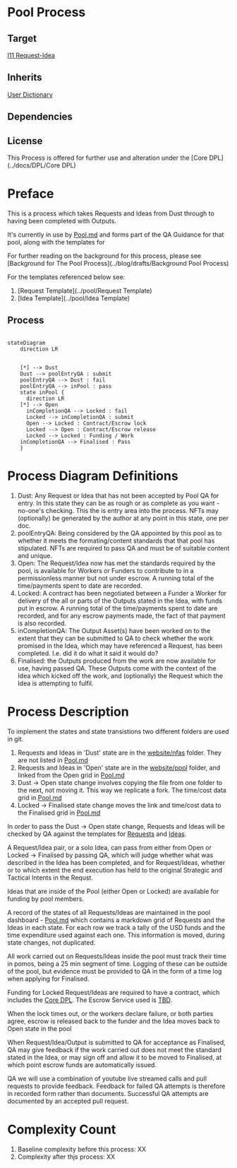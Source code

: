 # Pool Process 

## Target

[I11 Request-Idea](../nfas/Ideas/I11)

## Inherits

[User Dictionary](../docs/User_Dictionary)

## Dependencies

## License

This Process is offered for further use and alteration under the [Core DPL](../docs/DPL/Core DPL)

# Preface
This is a process which takes Requests and Ideas from Dust through to having been completed with Outputs.

It's currently in use by [Pool.md](../pool/Pool) and forms part of the QA Guidance for that pool, along with the templates for 

For further reading on the background for this process, please see [Background for The Pool Process](../blog/drafts/Background Pool Process)

For the templates referenced below see:

1. [Request Template](../pool/Request Template) 
1. [Idea Template](../pool/Idea Template)


## Process

```mermaid

stateDiagram
    direction LR

    
    [*] --> Dust
    Dust --> poolEntryQA : submit
    poolEntryQA --> Dust : fail
    poolEntryQA --> inPool : pass
    state inPool {
      direction LR
    [*] --> Open
      inCompletionQA --> Locked : fail
      Locked --> inCompletionQA : submit
      Open --> Locked : Contract/Escrow lock
      Locked --> Open : Contract/Escrow release
      Locked --> Locked : Funding / Work
    inCompletionQA --> Finalised : Pass
    }

```

# Process Diagram Definitions

1. Dust: Any Request or Idea that has not been accepted by Pool QA for entry. In this state they can be as rough or as complete as you want - no-one's checking.  This the is entry area into the process.   NFTs may (optionally) be generated by the author at any point in this state, one per doc.
2. poolEntryQA: Being considered by the QA appointed by this pool as to whether it meets the formating/content standards that that pool has stipulated.  NFTs are required to pass QA and must be of suitable content and unique.
3. Open: The Request/Idea now has met the standards required by the pool, is available for Workers or Funders to contribute to in a permissionless manner but not under escrow.  A running total of the time/payments spent to date are recorded.
4. Locked: A contract has been negotiated between a Funder a Worker for delivery of the all or parts of the Outputs stated in the Idea, with funds put in escrow.   A running total of the time/payments spent to date are recorded, and for any escrow payments made, the fact of that payment is also recorded.
5. inCompletionQA: The Output Asset(s) have been worked on to the extent that they can be submitted to QA to check whether the work promised in the Idea, which may have referenced a Request, has been completed.  I.e. did it do what it said it would do? 
6. Finalised: the Outputs produced from the work are now available for use, having passed QA.  These Outputs come with the context of the Idea which kicked off the work, and (optionally) the Request which the Idea is attempting to fulfil.

# Process Description

To implement the states and state transistions two different folders are used in git.

1. Requests and Ideas in 'Dust' state are in the [website/nfas](../nfas) folder.  They are not listed in [Pool.md](../pool/Pool)
2. Requests and Ideas in 'Open' state are in the [website/pool](../pool) folder, and linked from the Open grid in [Pool.md](../pool/Pool)
3. Dust -> Open state change involves copying the file from one folder to the next, not moving it.  This way we replicate a fork.  The time/cost data grid in [Pool.md](../pool/Pool)
4. Locked -> Finalised state change moves the link and time/cost data to the Finalised grid in [Pool.md](../pool/Pool)

In order to pass the Dust -> Open state change, Requests and Ideas will be checked by QA against the templates for [Requests](../pool/Request%20Template.md) and [Ideas](../pool/Idea%20Template.md).  

A Request/Idea pair, or a solo Idea, can pass from either from Open or Locked -> Finalised by passing QA, which will judge whether what was described in the Idea has been completed, and for Request/Ideas, whether or to which extent the end execution has held to the original Strategic and Tactical Intents in the Requst.

Ideas that are inside of the Pool (either Open or Locked) are available for funding by pool members.

A record of the states of all Requests/Ideas are maintained in the pool dashboard - [Pool.md](../Pool.md) which contains a markdown grid of Requests and the Ideas in each state.  For each row we track a tally of the USD funds and the time expenditure used against each one.  This information is moved, during state changes, not duplicated.

All work carried out on Requests/Ideas inside the pool must track their time in pomos, being a 25 min segment of time.  Logging of these can be outside of the pool, but evidence must be provided to QA in the form of a time log when applying for Finalised.

Funding for Locked Request/Ideas are required to have a contract, which includes the [Core DPL](../docs/DPL/Core%20DPL.md). The Escrow Service used is [TBD]().  

When the lock times out, or the workers declare failure, or both parties agree, escrow is released back to the funder and the Idea moves back to Open state in the pool

When Request/Idea/Output is submitted to QA for acceptance as Finalised, QA may give feedback if the work carried out does not meet the standard stated in the Idea, or may sign off and allow it to be moved to Finalised, at which point escrow funds are automatically issued.

QA we will use a combination of youtube live streamed calls and pull requests to provide feedback.  Feedback for failed QA attempts is therefore in recorded form rather than documents.  Successful QA attempts are documented by an accepted pull request.

# Complexity Count

1. Baseline complexity before this process: XX
2. Complexity after thjs process: XX
